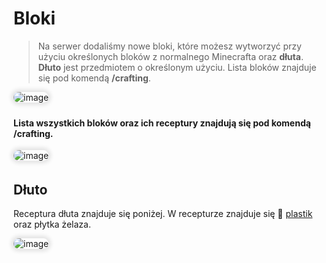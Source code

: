 <style>
img:not(.medium-zoom-image--opened):not(.navbar-link-icon) {
    max-width: 750px; /* Maksymalna szerokość */
    max-height: 500px; /* Maksymalna wysokość */
    width: auto; /* Automatyczna szerokość */
    height: auto; /* Automatyczna wysokość */
    object-fit: contain; /* Dopasowanie bez przycinania */
    margin: 0 8px 4px 0;
    box-shadow: 0 0 6px 4px rgba(0, 0, 0, .1);
    border-radius: 10px;
}
</style>

# Bloki

> Na serwer dodaliśmy nowe bloki, które możesz wytworzyć przy użyciu określonych bloków z normalnego Minecrafta oraz **dłuta**. **Dłuto** jest przedmiotem o określonym użyciu. Lista bloków znajduje się pod komendą **/crafting**.

![image](/pages/images/blocks/blocks-3.webp)

#### Lista wszystkich bloków oraz ich receptury znajdują się pod komendą **/crafting**.

![image](/pages/images/blocks/blocks-1.webp)

## Dłuto

Receptura dłuta znajduje się poniżej. W recepturze znajduje się 🏺 [plastik](/archaeology) oraz płytka żelaza.

![image](/pages/images/blocks/blocks-2.webp)
